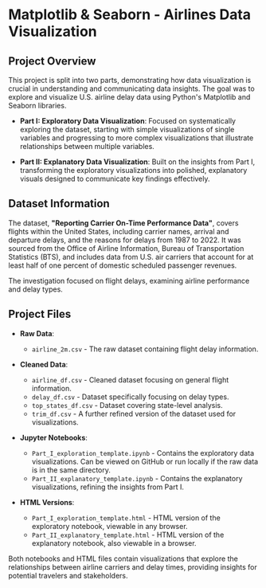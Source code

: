 # Matplotlib & Seaborn - Airlines Data Visualization

## Project Overview
This project is split into two parts, demonstrating how data visualization is crucial in understanding and communicating data insights. The goal was to explore and visualize U.S. airline delay data using Python's Matplotlib and Seaborn libraries.

- **Part I: Exploratory Data Visualization**: Focused on systematically exploring the dataset, starting with simple visualizations of single variables and progressing to more complex visualizations that illustrate relationships between multiple variables.
  
- **Part II: Explanatory Data Visualization**: Built on the insights from Part I, transforming the exploratory visualizations into polished, explanatory visuals designed to communicate key findings effectively.

## Dataset Information
The dataset, **"Reporting Carrier On-Time Performance Data"**, covers flights within the United States, including carrier names, arrival and departure delays, and the reasons for delays from 1987 to 2022. It was sourced from the Office of Airline Information, Bureau of Transportation Statistics (BTS), and includes data from U.S. air carriers that account for at least half of one percent of domestic scheduled passenger revenues.

The investigation focused on flight delays, examining airline performance and delay types.

## Project Files
- **Raw Data**:
  - `airline_2m.csv` - The raw dataset containing flight delay information.

- **Cleaned Data**:
  - `airline_df.csv` - Cleaned dataset focusing on general flight information.
  - `delay_df.csv` - Dataset specifically focusing on delay types.
  - `top_states_df.csv` - Dataset covering state-level analysis.
  - `trim_df.csv` - A further refined version of the dataset used for visualizations.

- **Jupyter Notebooks**:
  - `Part_I_exploration_template.ipynb` - Contains the exploratory data visualizations. Can be viewed on GitHub or run locally if the raw data is in the same directory.
  - `Part_II_explanatory_template.ipynb` - Contains the explanatory visualizations, refining the insights from Part I.

- **HTML Versions**:
  - `Part_I_exploration_template.html` - HTML version of the exploratory notebook, viewable in any browser.
  - `Part_II_explanatory_template.html` - HTML version of the explanatory notebook, also viewable in a browser.

Both notebooks and HTML files contain visualizations that explore the relationships between airline carriers and delay times, providing insights for potential travelers and stakeholders.